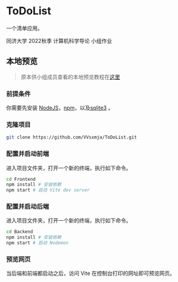 # ToDoList

一个清单应用。

同济大学 2022秋季 计算机科学导论 小组作业

## 本地预览

> 原本供小组成员查看的本地预览教程在[这里](doc/development/README.md)

### 前提条件

你需要先安装 [NodeJS](https://nodejs.dev/)，[npm](https://github.com/npm/cli)，以及[sqlite3](https://www.sqlite.org/index.html) 。

### 克隆项目

```sh
git clone https://github.com/VVsxmja/ToDoList.git
```

### 配置并启动前端

进入项目文件夹，打开一个新的终端，执行如下命令。

```sh
cd Frontend
npm install # 安装依赖
npm start # 启动 Vite dev server
```

### 配置并启动后端

进入项目文件夹，打开一个新的终端，执行如下命令。

```sh
cd Backend
npm install # 安装依赖
npm start # 启动 Nodemon
```

### 预览网页

当后端和前端都启动之后，访问 Vite 在控制台打印的网址即可预览网页。